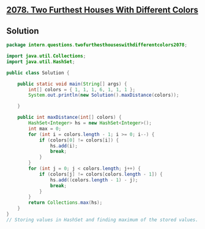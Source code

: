 ## [2078. Two Furthest Houses With Different Colors](https://leetcode.com/problems/two-furthest-houses-with-different-colors/)

## Solution

```java
package intern.questions.twofurthesthouseswithdifferentcolors2078;

import java.util.Collections;
import java.util.HashSet;

public class Solution {

	public static void main(String[] args) {
		int[] colors = { 1, 1, 1, 6, 1, 1, 1 };
		System.out.println(new Solution().maxDistance(colors));

	}

	public int maxDistance(int[] colors) {
		HashSet<Integer> hs = new HashSet<Integer>();
		int max = 0;
		for (int i = colors.length - 1; i >= 0; i--) {
			if (colors[0] != colors[i]) {
				hs.add(i);
				break;
			}
		}
		for (int j = 0; j < colors.length; j++) {
			if (colors[j] != colors[colors.length - 1]) {
				hs.add((colors.length - 1) - j);
				break;
			}
		}
		return Collections.max(hs);
	}
}
// Storing values in HashSet and finding maximum of the stored values.
```

